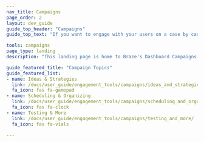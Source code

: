 ```yaml
---
nav_title: Campaigns
page_order: 2
layout: dev_guide
guide_top_header: "Campaigns"
guide_top_text: "If you want to engage with your users on a case by case basis, you can send them a campaign using any of our <a href='/docs/user_guide/message_building_by_channel/'>Messaging Channels</a>. <br> <br> Select any of the following topics to see articles you may be interested in."

tools: campaigns
page_type: landing
description: "This landing page is home to Braze's Dashboard Campaigns. Here you can find resources to create, set up, and personalize a campaign."

guide_featured_title: "Campaign Topics"
guide_featured_list:
- name: Ideas & Strategies
  link: /docs/user_guide/engagement_tools/campaigns/ideas_and_strategies/
  fa_icon: fas fa-gamepad
- name: Scheduling & Organizing
  link: /docs/user_guide/engagement_tools/campaigns/scheduling_and_organizing/
  fa_icon: fas fa-clock
- name: Testing & More
  link: /docs/user_guide/engagement_tools/campaigns/testing_and_more/
  fa_icon: fas fa-vials

---
```

